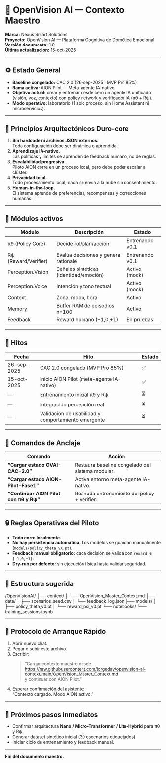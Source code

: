 # 🧠 OpenVision AI — Contexto Maestro
**Marca:** Nexus Smart Solutions  
**Proyecto:** OpenVision AI — Plataforma Cognitiva de Domótica Emocional  
**Versión documento:** 1.0  
**Última actualización:** 15-oct-2025  

---

## ⚙️ Estado General
- **Baseline congelado:** CAC 2.0 (26-sep-2025 · MVP Pro 85%)  
- **Rama activa:** AION Pilot — Meta-agente IA-nativo  
- **Objetivo actual:** crear y entrenar desde cero un agente IA unificado (visión, voz, contexto) con policy network y verificador IA (πθ + Rψ).  
- **Modo operativo:** laboratorio (1 solo proceso, sin Home Assistant ni microservicios).  

---

## 🧩 Principios Arquitectónicos Duro-core
1. **Sin hardcode ni archivos JSON externos.**  
   Toda configuración debe ser dinámica o aprendida.  
2. **Aprendizaje IA-nativo.**  
   Las políticas y límites se aprenden de feedback humano, no de reglas.  
3. **Escalabilidad progresiva.**  
   Piloto AION corre en un proceso local, pero debe poder escalar a clúster.  
4. **Privacidad total.**  
   Todo procesamiento local; nada se envía a la nube sin consentimiento.  
5. **Human-in-the-loop.**  
   El sistema aprende de preferencias, recompensas y correcciones humanas.  

---

## 🧠 Módulos activos
| Módulo | Descripción | Estado |
|---------|--------------|--------|
| πθ (Policy Core) | Decide rol/plan/acción | Entrenando v0.1 |
| Rψ (Reward/Verifier) | Evalúa decisiones y genera rationale | Entrenando v0.1 |
| Perception.Vision | Señales sintéticas (identidad/emoción) | Activo (mock) |
| Perception.Voice | Intención y tono textual | Activo (mock) |
| Context | Zona, modo, hora | Activo |
| Memory | Buffer RAM de episodios n=100 | Activo |
| Feedback | Reward humano (-1,0,+1) | En pruebas |

---

## 🧾 Hitos
| Fecha | Hito | Estado |
|--------|-------|--------|
| 26-sep-2025 | CAC 2.0 congelado (MVP Pro 85%) | ✅ |
| 15-oct-2025 | Inicio AION Pilot (meta-agente IA-nativo) | ✅ |
| — | Entrenamiento inicial πθ y Rψ | ⏳ |
| — | Integración percepción real | ⏳ |
| — | Validación de usabilidad y comportamiento emergente | ⏳ |

---

## 🧭 Comandos de Anclaje
| Comando | Acción |
|----------|--------|
| **“Cargar estado OVAI-CAC-2.0”** | Restaura baseline congelado del sistema modular. |
| **“Cargar estado AION-Pilot-Fase1”** | Activa entorno meta-agente IA-nativo. |
| **“Continuar AION Pilot con πθ y Rψ”** | Reanuda entrenamiento del policy + verifier. |

---

## 🔒 Reglas Operativas del Piloto
- **Todo corre localmente.**  
- **No hay persistencia automática.** Los modelos se guardan manualmente (`models/policy_theta_vX.pt`).  
- **Feedback manual obligatorio:** cada decisión se valida con `reward ∈ {-1,0,+1}`.  
- **Dry-run por defecto:** sin ejecución física hasta validar seguridad.  

---

## 🧰 Estructura sugerida
/OpenVisionAI/
├── context/
│ └── OpenVision_Master_Context.md
├── data/
│ ├── scenarios_seed.csv
│ └── feedback_log.json
├── models/
│ ├── policy_theta_v0.pt
│ └── reward_psi_v0.pt
└── notebooks/
└── training_sessions.ipynb

---

## 🔁 Protocolo de Arranque Rápido
1. Abrir nuevo chat.  
2. Pegar o subir este archivo.  
3. Escribir:  
   > “Cargar contexto maestro desde  
   > https://raw.githubusercontent.com/jorgeday/openvision-ai-context/main/OpenVision_Master_Context.md  
   > y continuar con AION Pilot.”  
4. Esperar confirmación del asistente:  
   “Contexto cargado. Modo AION activo.”  

---

## 🧱 Próximos pasos inmediatos
- Confirmar arquitectura **Nano / Micro-Transformer / Lite-Hybrid** para πθ y Rψ.  
- Generar dataset sintético inicial (30 escenarios etiquetados).  
- Iniciar ciclo de entrenamiento y feedback manual.  

---

**Fin del documento maestro.**
